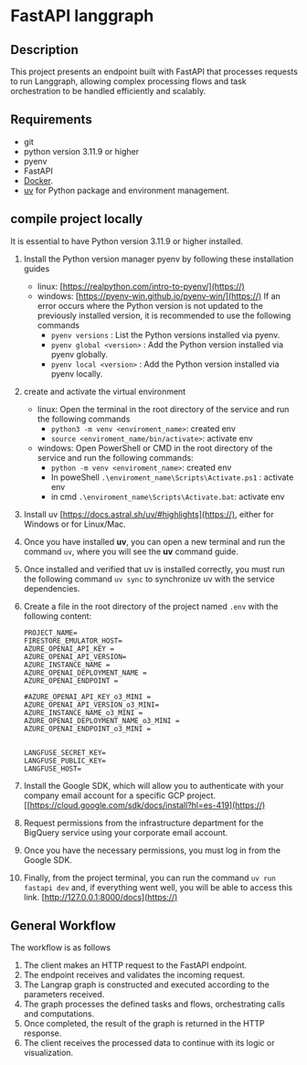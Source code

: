 # FastAPI langgraph

## Description

This project presents an endpoint built with FastAPI that processes requests to run Langgraph, allowing complex processing flows and task orchestration to be handled efficiently and scalably.

## Requirements

* git
* python version 3.11.9 or higher
* pyenv
* FastAPI
* [Docker](https://www.docker.com/).
* [uv](https://docs.astral.sh/uv/) for Python package and environment management.

## compile project locally

It is essential to have Python version 3.11.9 or higher installed.

1. Install the Python version manager pyenv by following these installation guides

   * linux: [https://realpython.com/intro-to-pyenv/](https://)
   * windows: [https://pyenv-win.github.io/pyenv-win/](https://)
     If an error occurs where the Python version is not updated to the previously installed version, it is recommended to use the following commands
     * `pyenv versions` : List the Python versions installed via pyenv.
     * `pyenv global <version>` : Add the Python version installed via pyenv globally.
     * `pyenv local <version>` : Add the Python version installed via pyenv locally.
2. create and activate the virtual environment

   * linux: Open the terminal in the root directory of the service and run the following commands
     * `python3 -m venv <enviroment_name>`: created env
     * `source <enviroment_name/bin/activate>`: activate env
   * windows: Open PowerShell or CMD in the root directory of the service and run the following commands:
     * `python -m venv <enviroment_name>`: created env
     * In poweShell `.\enviroment_name\Scripts\Activate.ps1` : activate env
     * in cmd `.\enviroment_name\Scripts\Activate.bat`: activate env
3. Install uv [https://docs.astral.sh/uv/#highlights](https://), either for Windows or for Linux/Mac.
4. Once you have installed **uv**, you can open a new terminal and run the command `uv`, where you will see the **uv** command guide.
5. Once installed and verified that uv is installed correctly, you must run the following command `uv sync` to synchronize uv with the service dependencies.
6. Create a file in the root directory of the project named `.env` with the following content:

   ```
   PROJECT_NAME=
   FIRESTORE_EMULATOR_HOST=
   AZURE_OPENAI_API_KEY = 
   AZURE_OPENAI_API_VERSION=
   AZURE_INSTANCE_NAME =
   AZURE_OPENAI_DEPLOYMENT_NAME =
   AZURE_OPENAI_ENDPOINT =

   #AZURE_OPENAI_API_KEY_o3_MINI =
   AZURE_OPENAI_API_VERSION_o3_MINI=
   AZURE_INSTANCE_NAME_o3_MINI = 
   AZURE_OPENAI_DEPLOYMENT_NAME_o3_MINI =
   AZURE_OPENAI_ENDPOINT_o3_MINI =


   LANGFUSE_SECRET_KEY=
   LANGFUSE_PUBLIC_KEY=
   LANGFUSE_HOST=
   ```
7. Install the Google SDK, which will allow you to authenticate with your company email account for a specific GCP project.[[https://cloud.google.com/sdk/docs/install?hl=es-419](https://)
8. Request permissions from the infrastructure department for the BigQuery service using your corporate email account.
9. Once you have the necessary permissions, you must log in from the Google SDK.
10. Finally, from the project terminal, you can run the command `uv run fastapi dev` and, if everything went well, you will be able to access this link. [http://127.0.0.1:8000/docs](https://)

## General Workflow

The workflow is as follows

1. The client makes an HTTP request to the FastAPI endpoint.
2. The endpoint receives and validates the incoming request.
3. The Langrap graph is constructed and executed according to the parameters received.
4. The graph processes the defined tasks and flows, orchestrating calls and computations.
5. Once completed, the result of the graph is returned in the HTTP response.
6. The client receives the processed data to continue with its logic or visualization.
